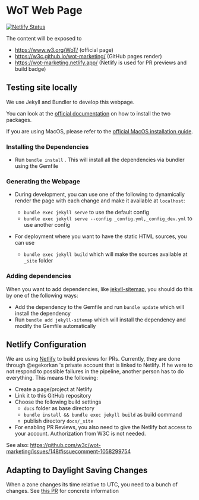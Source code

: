 # WoT Web Page

[![Netlify Status](https://api.netlify.com/api/v1/badges/d51b6c04-7def-43c0-8566-4f16ed11c213/deploy-status)](https://app.netlify.com/sites/wot-marketing/deploys)

The content will be exposed to
* https://www.w3.org/WoT/ (official page)
* https://w3c.github.io/wot-marketing/ (GitHub pages render)
* https://wot-marketing.netlify.app/ (Netlify is used for PR previews and build badge)

## Testing site locally

We use Jekyll and Bundler to develop this webpage.

You can look at the [official documentation](https://jekyllrb.com/docs/) on how to install the two packages.

If you are using MacOS, please refer to the [official MacOS installation guide](https://jekyllrb.com/docs/installation/macos/).

### Installing the Dependencies

- Run `bundle install` . This will install all the dependencies via bundler using the Gemfile

### Generating the Webpage

- During development, you can use one of the following to dynamically render the page with each change and make it available at `localhost`:
  - `bundle exec jekyll serve` to use the default config
  - `bundle exec jekyll serve --config _config.yml,_config_dev.yml` to use another config

- For deployment where you want to have the static HTML sources, you can use
  - `bundle exec jekyll build` which will make the sources available at `_site` folder

### Adding dependencies

When you want to add dependencies, like [jekyll-sitemap](https://github.com/jekyll/jekyll-sitemap), you should do this by one of the following ways:
- Add the dependency to the Gemfile and run `bundle update` which will install the dependency
- Run `bundle add jekyll-sitemap` which will install the dependency and modify the Gemfile automatically

## Netlify Configuration

We are using [Netlify](https://www.netlify.com/) to build previews for PRs. Currently, they are done through @egekorkan 's private account that is linked to Netlify. 
If he were to not respond to possible failures in the pipeline, another person has to do everything. This means the following:

- Create a page/project at Netlify
- Link it to this GitHub repository
- Choose the following build settings
  - `docs` folder as base directory
  - `bundle install && bundle exec jekyll build` as build command
  - publish directory `docs/_site`
- For enabling PR Reviews, you also need to give the Netlify bot access to your account. Authorization from W3C is not needed.


See also: https://github.com/w3c/wot-marketing/issues/148#issuecomment-1058299754

## Adapting to Daylight Saving Changes
When a zone changes its time relative to UTC, you need to a bunch of changes. See [this PR](https://github.com/w3c/wot-marketing/pull/296) for concrete information
